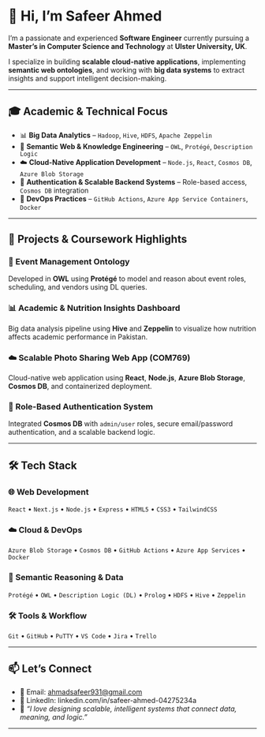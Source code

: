 # 👋 Hi, I’m Safeer Ahmed

I’m a passionate and experienced **Software Engineer** currently pursuing a **Master’s in Computer Science and Technology** at **Ulster University, UK**.

I specialize in building **scalable cloud-native applications**, implementing **semantic web ontologies**, and working with **big data systems** to extract insights and support intelligent decision-making.

---

## 🎓 Academic & Technical Focus

- 📊 **Big Data Analytics** – `Hadoop`, `Hive`, `HDFS`, `Apache Zeppelin`  
- 🧠 **Semantic Web & Knowledge Engineering** – `OWL`, `Protégé`, `Description Logic`  
- ☁️ **Cloud-Native Application Development** – `Node.js`, `React`, `Cosmos DB`, `Azure Blob Storage`  
- 🔐 **Authentication & Scalable Backend Systems** – Role-based access, `Cosmos DB` integration  
- 🚀 **DevOps Practices** – `GitHub Actions`, `Azure App Service Containers`, `Docker`

---

## 🔬 Projects & Coursework Highlights

### 🧠 Event Management Ontology  
Developed in **OWL** using **Protégé** to model and reason about event roles, scheduling, and vendors using DL queries.

### 📊 Academic & Nutrition Insights Dashboard  
Big data analysis pipeline using **Hive** and **Zeppelin** to visualize how nutrition affects academic performance in Pakistan.

### ☁️ Scalable Photo Sharing Web App (COM769)  
Cloud-native web application using **React**, **Node.js**, **Azure Blob Storage**, **Cosmos DB**, and containerized deployment.

### 🔐 Role-Based Authentication System  
Integrated **Cosmos DB** with `admin/user` roles, secure email/password authentication, and a scalable backend logic.

---

## 🛠️ Tech Stack

### 🌐 Web Development  
`React` • `Next.js` • `Node.js` • `Express` • `HTML5` • `CSS3` • `TailwindCSS`

### ☁️ Cloud & DevOps  
`Azure Blob Storage` • `Cosmos DB` • `GitHub Actions` • `Azure App Services` • `Docker`

### 🧠 Semantic Reasoning & Data  
`Protégé` • `OWL` • `Description Logic (DL)` • `Prolog` • `HDFS` • `Hive` • `Zeppelin`

### 🛠️ Tools & Workflow  
`Git` • `GitHub` • `PuTTY` • `VS Code` • `Jira` • `Trello`

---

## 📫 Let’s Connect

- 📧 Email: ahmadsafeer931@gmail.com 
- 💼 LinkedIn: linkedin.com/in/safeer-ahmed-04275234a 
- 💬 _“I love designing scalable, intelligent systems that connect data, meaning, and logic.”_

---
